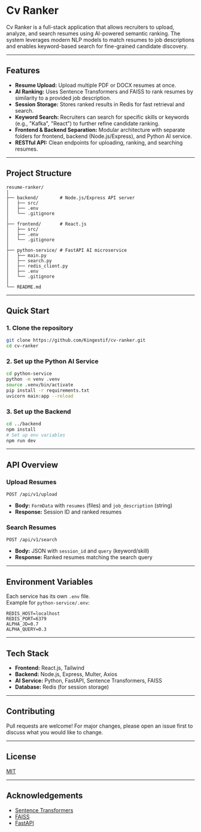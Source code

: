# Cv Ranker

Cv Ranker is a full-stack application that allows recruiters to upload, analyze, and search resumes using AI-powered semantic ranking. The system leverages modern NLP models to match resumes to job descriptions and enables keyword-based search for fine-grained candidate discovery.

---

## Features

- **Resume Upload:** Upload multiple PDF or DOCX resumes at once.
- **AI Ranking:** Uses Sentence Transformers and FAISS to rank resumes by similarity to a provided job description.
- **Session Storage:** Stores ranked results in Redis for fast retrieval and search.
- **Keyword Search:** Recruiters can search for specific skills or keywords (e.g., "Kafka", "React") to further refine candidate ranking.
- **Frontend & Backend Separation:** Modular architecture with separate folders for frontend, backend (Node.js/Express), and Python AI service.
- **RESTful API:** Clean endpoints for uploading, ranking, and searching resumes.

---

## Project Structure

```
resume-ranker/
│
├── backend/        # Node.js/Express API server
│   ├── src/
│   ├── .env
│   └── .gitignore
│
├── frontend/       # React.js  
│   ├── src/
│   ├── .env
│   └── .gitignore
│
├── python-service/ # FastAPI AI microservice
│   ├── main.py
│   ├── search.py
│   ├── redis_client.py
│   ├── .env
│   └── .gitignore
│
└── README.md
```

---

## Quick Start

### 1. Clone the repository

```bash
git clone https://github.com/Kingestif/cv-ranker.git
cd cv-ranker
```

### 2. Set up the Python AI Service

```bash
cd python-service
python -m venv .venv
source .venv/bin/activate
pip install -r requirements.txt
uvicorn main:app --reload
```

### 3. Set up the Backend

```bash
cd ../backend
npm install
# Set up env variables
npm run dev
```

---

## API Overview

### **Upload Resumes**

`POST /api/v1/upload`

- **Body:** `FormData` with `resumes` (files) and `job_description` (string)
- **Response:** Session ID and ranked resumes

### **Search Resumes**

`POST /api/v1/search`

- **Body:** JSON with `session_id` and `query` (keyword/skill)
- **Response:** Ranked resumes matching the search query

---

## Environment Variables

Each service has its own `.env` file.  
Example for `python-service/.env`:

```
REDIS_HOST=localhost
REDIS_PORT=6379
ALPHA_JD=0.7
ALPHA_QUERY=0.3
```

---

## Tech Stack

- **Frontend:** React.js, Tailwind
- **Backend:** Node.js, Express, Multer, Axios
- **AI Service:** Python, FastAPI, Sentence Transformers, FAISS
- **Database:** Redis (for session storage)

---

## Contributing

Pull requests are welcome! For major changes, please open an issue first to discuss what you would like to change.

---

## License

[MIT](LICENSE)

---

## Acknowledgements

- [Sentence Transformers](https://www.sbert.net/)
- [FAISS](https://github.com/facebookresearch/faiss)
- [FastAPI](https://fastapi.tiangolo.com/)
